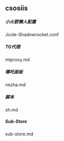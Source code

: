 ## csosiis

##### 小火箭懒人配置

Jcole-Shadowrocket.conf



##### TG代理 

mtproxy.md



##### 哪吒面板

nezha.md



##### 脚本

sh.md



##### Sub-Store

sub-store.md


